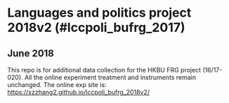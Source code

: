 # Languages and politics project 2018v2 (#lccpoli_bufrg_2017) 
## June 2018
This repo is for additional data collection for the HKBU FRG project (16/17-020). 
All the online experiment treatment and instruments remain unchanged. 
The online exp site is: https://xzzhang2.github.io/lccpoli_bufrg_2018v2/
